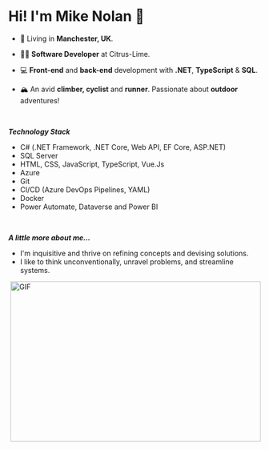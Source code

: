 <h1>Hi! I'm Mike Nolan 👋</h1>

- 📍 Living in **Manchester, UK**.
  
- 👨‍💻 **Software Developer** at Citrus-Lime.
  
- 💻 **Front-end** and **back-end** development with **.NET**, **TypeScript** & **SQL**.
  
- 🏔 An avid **climber, cyclist** and **runner**. Passionate about **outdoor** adventures!
  
<br />

***Technology Stack***
<br />
- C# (.NET Framework, .NET Core, Web API, EF Core, ASP.NET)
- SQL Server
- HTML, CSS, JavaScript, TypeScript, Vue.Js
- Azure
- Git
- CI/CD (Azure DevOps Pipelines, YAML)
- Docker 
- Power Automate, Dataverse and Power BI
<br />

***A little more about me...***
<br />
- I'm inquisitive and thrive on refining concepts and devising solutions.
- I like to think unconventionally, unravel problems, and streamline systems.
  
<img align="right" alt="GIF" src="https://github.com/abhisheknaiidu/abhisheknaiidu/blob/master/code.gif?raw=true" width="500" height="320" />
  

